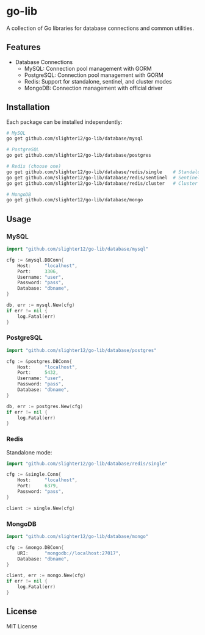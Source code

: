 # go-lib

A collection of Go libraries for database connections and common utilities.

## Features

- Database Connections
  - MySQL: Connection pool management with GORM
  - PostgreSQL: Connection pool management with GORM
  - Redis: Support for standalone, sentinel, and cluster modes
  - MongoDB: Connection management with official driver

## Installation

Each package can be installed independently:

```bash
# MySQL
go get github.com/slighter12/go-lib/database/mysql

# PostgreSQL
go get github.com/slighter12/go-lib/database/postgres

# Redis (choose one)
go get github.com/slighter12/go-lib/database/redis/single    # Standalone mode
go get github.com/slighter12/go-lib/database/redis/sentinel  # Sentinel mode
go get github.com/slighter12/go-lib/database/redis/cluster   # Cluster mode

# MongoDB
go get github.com/slighter12/go-lib/database/mongo
```

## Usage

### MySQL

```go
import "github.com/slighter12/go-lib/database/mysql"

cfg := &mysql.DBConn{
    Host:     "localhost",
    Port:     3306,
    Username: "user",
    Password: "pass",
    Database: "dbname",
}

db, err := mysql.New(cfg)
if err != nil {
    log.Fatal(err)
}
```

### PostgreSQL

```go
import "github.com/slighter12/go-lib/database/postgres"

cfg := &postgres.DBConn{
    Host:     "localhost",
    Port:     5432,
    Username: "user",
    Password: "pass",
    Database: "dbname",
}

db, err := postgres.New(cfg)
if err != nil {
    log.Fatal(err)
}
```

### Redis

Standalone mode:
```go
import "github.com/slighter12/go-lib/database/redis/single"

cfg := &single.Conn{
    Host:     "localhost",
    Port:     6379,
    Password: "pass",
}

client := single.New(cfg)
```

### MongoDB

```go
import "github.com/slighter12/go-lib/database/mongo"

cfg := &mongo.DBConn{
    URI:      "mongodb://localhost:27017",
    Database: "dbname",
}

client, err := mongo.New(cfg)
if err != nil {
    log.Fatal(err)
}
```

## License

MIT License